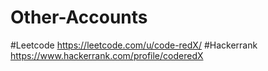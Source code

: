 # Other-Accounts
#Leetcode  https://leetcode.com/u/code-redX/
#Hackerrank https://www.hackerrank.com/profile/coderedX
